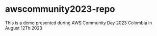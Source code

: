 # awscommunity2023-repo
This is a demo presented during AWS Community Day 2023 Colombia in August 12Th 2023
